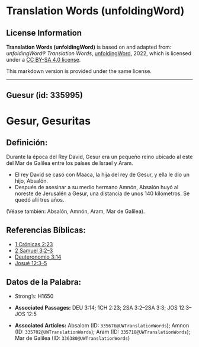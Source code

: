 # Translation Words (unfoldingWord)

## License Information

**Translation Words (unfoldingWord)** is based on and adapted from: _unfoldingWord® Translation Words_, [unfoldingWord](https://unfoldingword.org/utw), 2022, which is licensed under a [CC BY-SA 4.0 license](https://creativecommons.org/licenses/by-sa/4.0/legalcode.en).

This markdown version is provided under the same license.



--------------------------------

## Guesur (id: 335995)

Gesur, Gesuritas
================

Definición:
-----------

Durante la época del Rey David, Gesur era un pequeño reino ubicado al este del Mar de Galilea entre los países de Israel y Aram.

* El rey David se casó con Maaca, la hija del rey de Gesur, y ella le dio un hijo, Absalón.
* Después de asesinar a su medio hermano Amnón, Absalón huyó al noreste de Jerusalén a Gesur, una distancia de unos 140 kilómetros. Se quedó allí tres años.

(Véase también: Absalón, Amnón, Aram, Mar de Galilea).

Referencias Bíblicas:
---------------------

* [1 Crónicas 2:23](https://ref.ly/1Chr2:23)
* [2 Samuel 3:2–3](https://ref.ly/2Sam3:2-2Sam3:3)
* [Deuteronomio 3:14](https://ref.ly/Deut3:14)
* [Josué 12:3–5](https://ref.ly/Josh12:3-Josh12:5)

Datos de la Palabra:
--------------------

* Strong’s: H1650

* **Associated Passages:** DEU 3:14; 1CH 2:23; 2SA 3:2–2SA 3:3; JOS 12:3–JOS 12:5
* **Associated Articles:** Absalom (ID: `335676@UWTranslationWords`); Amnon (ID: `335702@UWTranslationWords`); Aram (ID: `335718@UWTranslationWords`); Mar de Galilea (ID: `336380@UWTranslationWords`)


